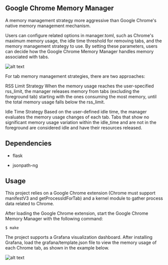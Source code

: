 ## Google Chrome Memory Manager
A memory management strategy more aggressive than Google Chrome's native memory management mechanism.

Users can configure related options in manager.toml, such as Chrome's maximum memory usage, the idle time threshold for removing tabs, and the memory management strategy to use. By setting these parameters, users can decide how the Google Chrome Memory Manager handles memory associated with tabs.

![alt text](screenshoot/architecture.png "Optional Title")

For tab memory management strategies, there are two approaches:

RSS Limit Strategy
When the memory usage reaches the user-specified rss_limit, the manager releases memory from tabs (excluding the foreground tab) starting with the ones consuming the most memory, until the total memory usage falls below the rss_limit.

Idle Time Strategy
Based on the user-defined idle time, the manager evaluates the memory usage changes of each tab. Tabs that show no significant memory usage variation within the idle_time and are not in the foreground are considered idle and have their resources released.

## Dependencies

- flask

- jsonpath-ng

## Usage
This project relies on a Google Chrome extension (Chrome must support manifestV3 and getProcessIdForTab) and a kernel module to gather process data related to Chrome.

After loading the Google Chrome extension, start the Google Chrome Memory Manager with the following command:

```shell
$ make
```

The project supports a Grafana visualization dashboard. After installing Grafana, load the grafana/template.json file to view the memory usage of each Chrome tab, as shown in the example below.

![alt text](screenshoot/Screenshot_1.png "Optional Title")